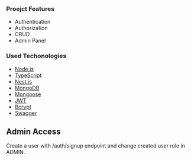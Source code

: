 ### Proejct Features

- Authentication
- Authorization
- CRUD
- Admin Panel

### Used Techonologies

- [Node.js](https://nodejs.org/en)
- [TypeScript](https://www.typescriptlang.org/)
- [Nest.js](https://nestjs.com/)
- [MongoDB](https://mongodb.com)
- [Mongoose](https://mongoosejs.com/)
- [JWT](https://jwt.io/)
- [Bcrypt](https://www.npmjs.com/package/bcrypt)
- [Swagger](https://www.npmjs.com/package/@nestjs/swagger)

## Admin Access

Create a user with /auth/signup endpoint and change created user role in ADMIN.
